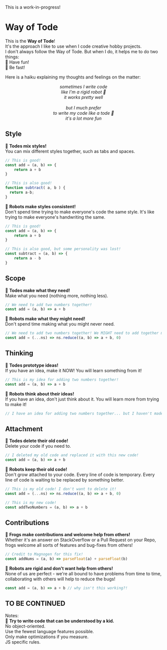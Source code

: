 This is a work-in-progress!

# Way of Tode

This is the **Way of Tode**!<br>
It's the approach I like to use when I code creative hobby projects.<br>
I don't always follow the Way of Tode. But when I do, it helps me to do two things:<br>
🐸 Have fun!<br>
🐸 Be fast!<br>

Here is a haiku explaining my thoughts and feelings on the matter:
<p align="center">
	<i>sometimes I write code<br>
	like I'm a rigid robot 🤖<br>
	it works pretty well<br>
<br>
	but I much prefer<br>
	to write my code like a tode 🐸<br>
	it's a lot more fun<br></i>
</p>

## Style
🐸 **Todes mix styles!**<br>
You can mix different styles together, such as tabs and spaces.

```js
// This is good!
const add = (a, b) => {
	return a + b
}

// This is also good!
function subtract( a, b ) {
  return a-b;
}
```

🤖 **Robots make styles consistent!**<br>
Don't spend time trying to make everyone's code the same style. It's like trying to make everyone's handwriting the same.

```js
// This is good!
const add = (a, b) => {
	return a + b
}

// This is also good, but some personality was lost!
const subtract = (a, b) => {
	return a - b
}
```

## Scope
🐸 **Todes make what they need!**<br>
Make what you need (nothing more, nothing less).
```js
// We need to add two numbers together!
const add = (a, b) => a + b
```

🤖 **Robots make what they might need!**<br>
Don't spend time making what you might never need.
```js
// We need to add two numbers together! We MIGHT need to add together more than two numbers!
const add = (...ns) => ns.reduce((a, b) => a + b, 0)
```

## Thinking
🐸 **Todes prototype ideas!**<br>
If you have an idea, make it NOW! You will learn something from it!
```js
// This is my idea for adding two numbers together!
const add = (a, b) => a + b
```

🤖 **Robots think about their ideas!**<br>
If you have an idea, don't just think about it. You will learn more from trying to make it!
```js
// I have an idea for adding two numbers together... but I haven't made it yet!
```

## Attachment
🐸 **Todes delete their old code!**<br>
Delete your code if you need to.
```js
// I deleted my old code and replaced it with this new code!
const add = (a, b) => a + b
```

🤖 **Robots keep their old code!**<br>
Don't grow attached to your code. Every line of code is temporary. Every line of code is waiting to be replaced by something better.
```js
// This is my old code! I don't want to delete it!
const add = (...ns) => ns.reduce((a, b) => a + b, 0)

// This is my new code!
const addTwoNumbers = (a, b) => a + b
```

## Contributions
🐸 **Frogs make contributions and welcome help from others!**<br>
Whether it's an answer on StackOverflow or a Pull Request on your Repo, frogs welcome all sorts of features and bug-fixes from others!
```js
// Credit to Magnogen for this fix!
const addNums = (a, b) => parseFloat(a) + parseFloat(b)
```

🤖 **Robots are rigid and don't want help from others!**<br>
None of us are perfect - we're all bound to have problems from time to time, collaborating with others will help to reduce the bugs!
```js
const add = (a, b) => a + b // why isn't this working?!
```

## TO BE CONTINUED
Notes:<br>
🐸 **Try to write code that can be understood by a kid.**<br>
No object-oriented.<br>
Use the fewest language features possible.<br>
Only make optimizations if you measure.<br>
JS specific rules.<br>
